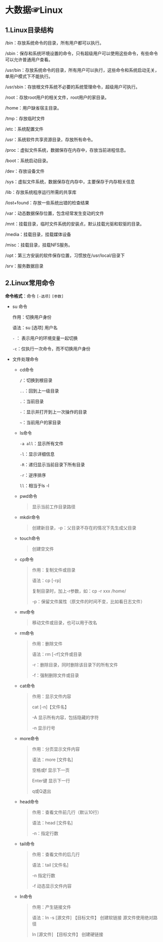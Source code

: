 # 大数据☞Linux

## 1.Linux目录结构

/bin：存放系统命令的目录，所有用户都可以执行。

/sbin：保存和系统环境设置的命令，只有超级用户可以使用这些命令，有些命令可以允许普通用户查看。

/usr/bin：存放系统命令的目录，所有用户可以执行，这些命令和系统启动无关，单用户模式下不能执行。

/usr/sbin：存放根文件系统不必要的系统管理命令，超级用户可执行。

/root：存放root用户的相关文件，root用户的家目录。

/home：用户缺省宿主目录。

/tmp：存放临时文件

/etc：系统配置文件

/usr：系统软件共享资源目录，存放所有命令。

/proc：虚拟文件系统，数据保存在内存中，存放当前进程信息。

/boot：系统启动目录。

/dev：存放设备文件

/sys：虚拟文件系统，数据保存在内存中，主要保存于内存相关信息

/lib：存放系统程序运行所需的共享库

/lost+found：存放一些系统出错的检查结果

/var：动态数据保存位置，包含经常发生变动的文件

/mnt：挂载目录，临时文件系统的安装点，默认挂载光驱和软驱的目录。

/media：挂载目录，挂载媒体设备

/misc：挂载目录，挂载NFS服务。

/opt：第三方安装的软件保存位置，习惯放在/usr/local/目录下

/srv：服务数据目录

## 2.Linux常用命令

**命令格式**：命令  `[-选项]` `[参数]`

+ su  命令

  作用：切换用户身份

  语法：su [选项]  用户名

  `-` ： 表示用户的环境变量一起切换

  `-c`：仅执行一次命令，而不切换用户身份

+ 文件处理命令

  - cd命令

    `/`：切换到根目录

    `..`：回到上一级目录

    `.`：当前目录

    `-`：显示并打开到上一次操作的目录

    `~`：当前用户的家目录

  - ls命令

    `-a all`：显示所有文件

    `-l`：显示详细信息

    `-R`：递归显示当前目录下所有目录

    `-r`：逆序排序

    `ll`：相当于ls -l

  - pwd命令

    > 显示当前工作目录路径

  - mkdir命令

    > 创建新目录，-p：父目录不存在的情况下先生成父目录

  - touch命令

    > 创建空文件

  - cp命令

    > 作用：复制文件或目录
    >
    > 语法：cp [-rp]
    >
    > 复制目录时，加上-r参数，如：cp -r  xxx  /home/
    >
    > -p：保留文件属性（原文件的时间不变，比如看日志文件）

  - mv命令

    > 移动文件或目录，也可以用于改名

  - rm命令

    > 作用：删除文件
    >
    > 语法：rm [-rf]文件或目录
    >
    > -r：删除目录，同时删除该目录下的所有文件
    >
    > -f：强制删除文件或目录

  - cat命令

    > 作用：显示文件内容
    >
    > cat [-n]【文件名】
    >
    > -A  显示所有内容，包括隐藏的字符
    >
    > -n  显示行号

  - more命令

    > 作用：分页显示文件内容
    >
    > 语法：more  [文件名]
    >
    > 空格或f    显示下一页
    >
    > Enter键   显示下一行
    >
    > q或Q退出 

  - head命令

    > 作用：查看文件前几行（默认10行）
    >
    > 语法：head  [文件名]
    >
    > -n：指定行数

  - tail命令

    > 作用：查看文件的后几行
    >
    > 语法：tail [文件名]
    >
    > -n   指定行数
    >
    > -f    动态显示文件内容

  - In命令

    > 作用：产生链接文件
    >
    > 语法：In -s [源文件]   【目标文件】 创建软链接       源文件使用绝对路径
    >
    > In   [源文件]   【目标文件】  创建硬链接

  

  





